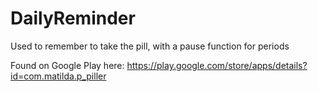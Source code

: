 # DailyReminder
Used to remember to take the pill, with a pause function for periods

Found on Google Play here: https://play.google.com/store/apps/details?id=com.matilda.p_piller
